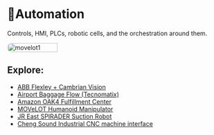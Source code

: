 # 🤖Automation
Controls, HMI, PLCs, robotic cells, and the orchestration around them.
<div style="display:flex;flex-wrap:wrap;gap:10px">
  <img src="/alvin-site/JPG_VID/PXL_20250509_025344016.jpg" alt="movelot1" width="48%" style="border-radius:12px;">
</div>

## Explore:
- [ABB Flexley + Cambrian Vision](abb-flexley-cambrian.md)
- [Airport Baggage Flow (Tecnomatix)](airport-baggage-tecnomatix.md)
- [Amazon OAK4 Fulfillment Center](oak4.md)
- [MOVeLOT Humanoid Manipulator](movelot.md)
- [JR East SPIRADER Suction Robot](spirader.md)
- [Cheng Sound Industrial CNC machine interface](chengsound.md)
